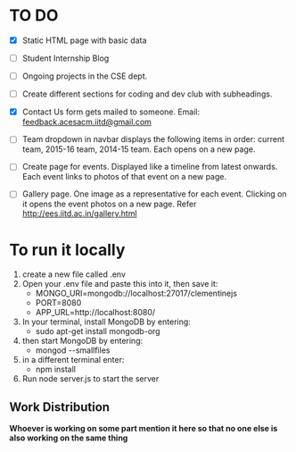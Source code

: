 # TO DO
- [X] Static HTML page with basic data
- [ ] Student Internship Blog
- [ ] Ongoing projects in the CSE dept.
- [ ] Create different sections for coding and dev club with subheadings.
- [X] Contact Us form gets mailed to someone. Email: feedback.acesacm.iitd@gmail.com
- [ ] Team dropdown in navbar displays the following items in order: current team, 2015-16 team, 2014-15 team. Each opens on a new page.
- [ ] Create page for events. Displayed like a timeline from latest onwards. Each event links to photos of that event on a new page.
- [ ] Gallery page. One image as a representative for each event. Clicking on it opens the event photos on a new page. Refer http://ees.iitd.ac.in/gallery.html


# To run it locally 
<ol>
<li>create a new file called .env
<li>Open your .env file and paste this into it, then save it:
        <ul>
        <li>MONGO_URI=mongodb://localhost:27017/clementinejs
        <li>PORT=8080
        <li>APP_URL=http://localhost:8080/
        </ul>
<li>In your terminal, install MongoDB by entering: 
        <ul>
        <li>sudo apt-get install mongodb-org
        </ul>
<li>then start MongoDB by entering:
        <ul>
        <li>mongod --smallfiles
        </ul>
<li>in a different terminal enter:
    <ul>
    <li>npm install
    </ul>
<li>Run node server.js to start the server
</ol>

<h2>Work Distribution</h2>
<B> Whoever is working on some part mention it here so that no one else is also working on the same thing</B>
